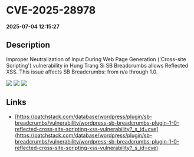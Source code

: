 # CVE-2025-28978

**2025-07-04 12:15:27**

## Description
Improper Neutralization of Input During Web Page Generation ('Cross-site Scripting') vulnerability in Hung Trang Si SB Breadcrumbs allows Reflected XSS. This issue affects SB Breadcrumbs: from n/a through 1.0.

![](https://img.shields.io/static/v1?label=Score&message=7.1&color=red)
![](https://img.shields.io/static/v1?label=Severity&message=HIGH&color=red)
![](https://img.shields.io/static/v1?label=CWE&message=XSS&color=green)

## Links
- [https://patchstack.com/database/wordpress/plugin/sb-breadcrumbs/vulnerability/wordpress-sb-breadcrumbs-plugin-1-0-reflected-cross-site-scripting-xss-vulnerability?_s_id=cve](https://patchstack.com/database/wordpress/plugin/sb-breadcrumbs/vulnerability/wordpress-sb-breadcrumbs-plugin-1-0-reflected-cross-site-scripting-xss-vulnerability?_s_id=cve)
